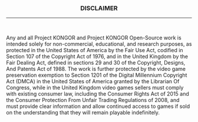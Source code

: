 <h3>
    <p align="center">DISCLAIMER</p>
</h3>

<hr/>

<br/>

Any and all Project KONGOR and Project KONGOR Open-Source work is intended solely for non-commercial, educational, and research purposes, as protected in the United States of America by the Fair Use Act, codified in Section 107 of the Copyright Act of 1976, and in the United Kingdom by the Fair Dealing Act, defined in sections 29 and 30 of the Copyright, Designs, And Patents Act of 1988. The work is further protected by the video game preservation exemption to Section 1201 of the Digital Millennium Copyright Act (DMCA) in the United States of America granted by the Librarian Of Congress, while in the United Kingdom video games sellers must comply with existing consumer law, including the Consumer Rights Act of 2015 and the Consumer Protection From Unfair Trading Regulations of 2008, and must provide clear information and allow continued access to games if sold on the understanding that they will remain playable indefinitely.
